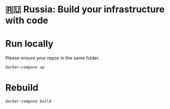 # 🇷🇺 Russia: Build your infrastructure with code

# Run locally

Please ensure your repos in the same folder.

```bash
docker-compose up
```

# Rebuild

```bash
docker-compose build
```
